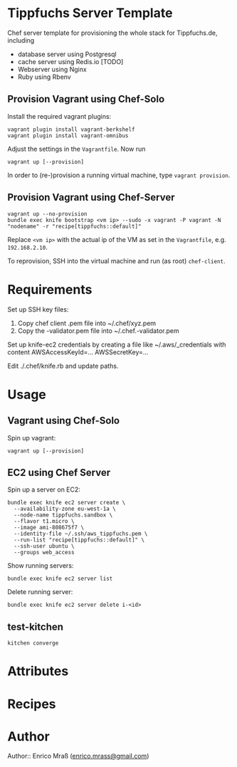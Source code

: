 # Tippfuchs Server Template

Chef server template for provisioning the whole stack for Tippfuchs.de, including

 - database server using Postgresql
 - cache server using Redis.io [TODO]
 - Webserver using Nginx
 - Ruby using Rbenv

## Provision Vagrant using Chef-Solo

Install the required vagrant plugins:
```
vagrant plugin install vagrant-berkshelf
vagrant plugin install vagrant-omnibus
```

Adjust the settings in the `Vagrantfile`. Now run
```
vagrant up [--provision]
```

In order to (re-)provision a running virtual machine, type `vagrant provision`.

## Provision Vagrant using Chef-Server
```
vagrant up --no-provision
bundle exec knife bootstrap <vm ip> --sudo -x vagrant -P vagrant -N "nodename" -r "recipe[tippfuchs::default]"
```
Replace `<vm ip>` with the actual ip of the VM as set in the `Vagrantfile`, e.g. `192.168.2.10`.

To reprovision, SSH into the virtual machine and run (as root) `chef-client`.




# Requirements

Set up SSH key files:
 1) Copy chef client .pem file into ~/.chef/xyz.pem
 2) Copy the <organization>-validator.pem file into ~/.chef.<organization>-validator.pem

Set up knife-ec2 credentials by creating a file like
  ~/.aws/<organization>_credentials
with content
  AWSAccessKeyId=...
  AWSSecretKey=...

Edit ./.chef/knife.rb and update paths.

# Usage

## Vagrant using Chef-Solo

Spin up vagrant:
```
vagrant up [--provision]
```

## EC2 using Chef Server

Spin up a server on EC2:

```
bundle exec knife ec2 server create \
  --availability-zone eu-west-1a \
  --node-name tippfuchs.sandbox \
  --flavor t1.micro \
  --image ami-808675f7 \
  --identity-file ~/.ssh/aws_tippfuchs.pem \
  --run-list "recipe[tippfuchs::default]" \
  --ssh-user ubuntu \
  --groups web_access
```

Show running servers:
```
bundle exec knife ec2 server list
```
  
Delete running server:
```
bundle exec knife ec2 server delete i-<id>
```

## test-kitchen

```
kitchen converge
```

# Attributes

# Recipes

# Author

Author:: Enrico Mraß (<enrico.mrass@gmail.com>)
